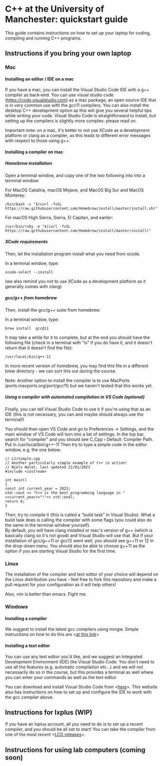 # C++ at the University of Manchester: quickstart guide

This guide contains instructions on how to set up your laptop for coding, compiling and running C++ programs. 

## Instructions if you bring your own laptop 

### Mac 

#### Installing an editor / IDE on a mac

If you have a mac, you can install the Visual Studio Code IDE with a g++ compiler as back-end.
You can use visual studio code (https://code.visualstudio.com) as a mac package; an open source IDE that is in very common use with the gcc11 compilers. 
You can also install the desktop C++ development option as this will give you several helpful tips while writing your code. 
Visual Studio Code is straightforward to install, but setting up the compilers is slightly more complex: please read on.

Important note: on a mac, it's better to not use XCode as a development platform or clang as a compiler, as this leads to different error messages with respect to those using g++.

#### Installing a compiler on mac

##### Homebrew installation 

Open a terminal window, and copy one of the two following into into a terminal window:

For MacOS Catalina, macOS Mojave, and MacOS Big Sur and MacOS Monterey:

```
/bin/bash -c "$(curl -fsSL https://raw.githubusercontent.com/Homebrew/install/master/install.sh)"
```

For macOS High Sierra, Sierra, El Capitan, and earlier:

```
/usr/bin/ruby -e "$(curl -fsSL https://raw.githubusercontent.com/Homebrew/install/master/install)"
```

##### XCode requirements

Then, let the installation program install what you need from xcode. 

In a terminal window, type:

```
xcode-select --install
```

(we also remind you not to use XCode as a development platform as it generally comes with clang)

##### gcc/g++ from homebrew 

Then, install the gcc/g++ suite from homebrew:

In a terminal window, type:

```
brew install  gcc@11
```

It may take a while for it to complete, but at the end you should have the following file (check in a terminal with "ls" if you do have it, and it doesn't return that it doesn't find the file):

```
/usr/local/bin/g++-11
```

In more recent version of homebrew, you may find this file in a different brew directory - we can sort this out during the course. 

Note: Another option to install the compiler is to use MacPorts (ports.macports.org/port/gcc11) but we haven't tested that this works yet.

##### Using a compiler with automated compilation in VS Code (optional) 

Finally, you can tell Visual Studio Code to use it if you're using that as an IDE (this is not necessary, you can and maybe should always use the terminal!)

You should then open VS Code and go to Preferences -> Settings, and the main window of VS Code will turn into a list of settings. In the top bar, search for "compiler" and you should see  C_Cpp › Default: Compiler Path.  Put in /usr/local/bin/g++-11
Then try to type a simple code in the editor window, e.g. the one below: 

```
// L1/simple.cpp
// Another particularly simple example of C++ in action!
// Niels Walet, last updated 22/01/2023
#include <iostream>

int main()
{
const int current_year = 2023;
std::cout << "C++ is the best programming language in "<<current_year<<"!"<< std::endl;
return 0;
}
```

Then, try to compile it (this is called a "build task" in Visual Studio). 
What a build task does is calling the compiler with some flags (you could also do the same in the terminal window yourself).  
By default, you will have clang installed or mac's version of g++ (which is basically clang so it's not good) and Visual Studio will use that. 
But if your installation of gcc/g++11 or gcc12 went well, you should see g++11 or 12 in the drop-down menu. You should also be able to choose g++11 as the option if you are starting Visual Studio for the first time. 

### Linux 

The installation of the compiler and text editor of your choice will depend on the Linux distribution you have - feel free to fork this repository and make a pull request for your configuration as it will help others! 

Also, vim is better than emacs. Fight me. 

### Windows

#### Installing a compiler

We suggest to install the latest gcc compilers using mingw. Simple instructions on how to do this are 
<[at this link](https://code.visualstudio.com/docs/cpp/config-mingw#_installing-the-mingww64-toolchain)>

#### Installing a text editor

You can use any text editor you'd like, and we suggest an Integrated Development Environment (IDE) like Visual Studio Code. You don't need to use all the features (e.g. automatic compilation etc...) and we will not necessarily do so in the course, but this provides a terminal as well where you can enter your commands as well as the text editor. 

You can download and install Visual Studio Code from <[here](https://code.visualstudio.com/docs/setup/windows)>. This website also has instructions on how to set up and configure the IDE to work with the gcc compiler above.

## Instructions for lxplus (WIP)

If you have an lxplus account, all you need to do is to set up a recent compiler, and you should be all set to start! 
You can take the compiler from one of the most recent <[LCG releases](https://lcginfo.cern.ch)>. 

## Instructions for using lab computers (coming soon) 

